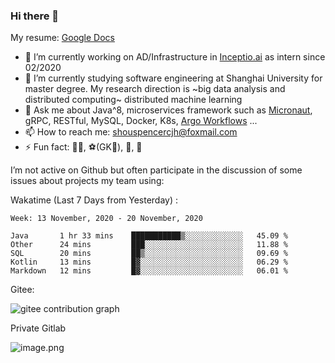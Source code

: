 ### Hi there 👋

My resume: [Google Docs](https://docs.google.com/document/d/1o7iQKDF-_HZUHg6cGiCSl6txrcuQ2tbQttHFFAUeRhc/edit?usp=sharing)

- 🔭 I’m currently working on AD/Infrastructure in [Inceptio.ai](https://www.inceptio.ai/) as intern since 02/2020
- 🌱 I’m currently studying software engineering at Shanghai University for master degree. My research direction is ~big data analysis and distributed computing~ distributed machine learning
- 💬 Ask me about Java^8, microservices framework such as [Micronaut](http://micronaut.io/), gRPC, RESTful, MySQL, Docker, K8s, [Argo Workflows](https://argoproj.github.io/argo/) ...
- 📫 How to reach me: shouspencercjh@foxmail.com
- ⚡ Fun fact: 🚴‍♂️, ⚽(GK🥅), 🏓, 🏸

I’m not active on Github but often participate in the discussion of some issues about projects my team using:

Wakatime (Last 7 Days from Yesterday) :

<!--START_SECTION:waka-->
```text
Week: 13 November, 2020 - 20 November, 2020

Java       1 hr 33 mins    ███████████▒░░░░░░░░░░░░░   45.09 % 
Other      24 mins         ███░░░░░░░░░░░░░░░░░░░░░░   11.88 % 
SQL        20 mins         ██▒░░░░░░░░░░░░░░░░░░░░░░   09.69 % 
Kotlin     13 mins         █▓░░░░░░░░░░░░░░░░░░░░░░░   06.29 % 
Markdown   12 mins         █▓░░░░░░░░░░░░░░░░░░░░░░░   06.01 % 
```
<!--END_SECTION:waka-->

Gitee:

![gitee contribution graph](https://i.loli.net/2020/08/04/gGf4lVtUxZ1nsae.png)

Private Gitlab

![image.png](https://i.loli.net/2020/08/28/iX5uhVyczxaG2Bn.png)
